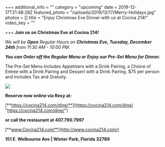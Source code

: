 +++
additional_info = ""
category = "upcoming"
date = 2019-12-17T21:48:28Z
featured_photo = "/uploads/2019/12/17/Merry-Holidays.jpg"
photos = []
title = "Enjoy Christmas Eve Dinner with us at Cocina 214!"
video_key = ""

+++
**Join us on Christmas Eve at Cocina 214!**

_We will be **Open** Regular Hours on **Christmas Eve, Tuesday, December 24th** from 11:30 AM - 10:00 PM._

**_You can Order off the Regular Menu or Enjoy our Pre-Set Menu for Dinner._**

The Pre-Set Menu includes Appetizers with a Drink Pairing, a Choice of Entree with a Drink Pairing and Dessert with a Drink Pairing.  $75 per person and includes Tax and Gratuity.

![](/uploads/2019/12/17/Christmas-Eve-Dinner-2019.jpg)

**Reserve now online via Resy at:**

[**https://cocina214.com/dine/**](https://cocina214.com/dine/ "https://cocina214.com/dine/")

**or call the restaurant at 407.790.7997**

[**www.Cocina214.com**](http://www.cocina214.com/)

**151 E. Welbourne Ave | Winter Park, Florida 32789**